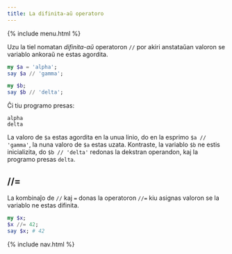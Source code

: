 ```yaml
---
title: La difinita-aŭ operatoro
---
```


{% include menu.html %}

Uzu la tiel nomatan _difinita-aŭ_ operatoron `//` por akiri anstataŭan valoron se variablo ankoraŭ ne estas agordita.

```raku
my $a = 'alpha';
say $a // 'gamma';

my $b;
say $b // 'delta';
```

Ĉi tiu programo presas:

```
alpha
delta
```

La valoro de `$a` estas agordita en la unua linio, do en la esprimo `$a // 'gamma'`, la nuna valoro de `$a` estas uzata. Kontraste, la variablo `$b` ne estis inicializita, do `$b // 'delta'` redonas la dekstran operandon, kaj la programo presas `delta`.

## //=

La kombinaĵo de `//` kaj `=` donas la operatoron `//=` kiu asignas valoron se la variablo ne estas difinita.

```raku
my $x;
$x //= 42;
say $x; # 42
```

{% include nav.html %}